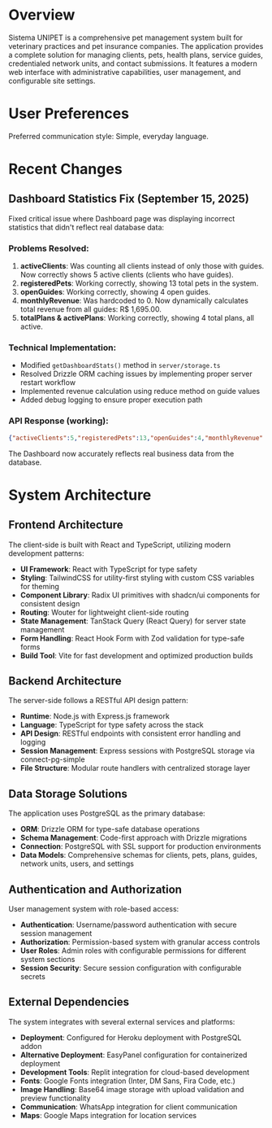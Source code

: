 # Overview

Sistema UNIPET is a comprehensive pet management system built for veterinary practices and pet insurance companies. The application provides a complete solution for managing clients, pets, health plans, service guides, credentialed network units, and contact submissions. It features a modern web interface with administrative capabilities, user management, and configurable site settings.

# User Preferences

Preferred communication style: Simple, everyday language.

# Recent Changes

## Dashboard Statistics Fix (September 15, 2025)
Fixed critical issue where Dashboard page was displaying incorrect statistics that didn't reflect real database data:

### Problems Resolved:
1. **activeClients**: Was counting all clients instead of only those with guides. Now correctly shows 5 active clients (clients who have guides).
2. **registeredPets**: Working correctly, showing 13 total pets in the system.
3. **openGuides**: Working correctly, showing 4 open guides.
4. **monthlyRevenue**: Was hardcoded to 0. Now dynamically calculates total revenue from all guides: R$ 1,695.00.
5. **totalPlans & activePlans**: Working correctly, showing 4 total plans, all active.

### Technical Implementation:
- Modified `getDashboardStats()` method in `server/storage.ts`
- Resolved Drizzle ORM caching issues by implementing proper server restart workflow
- Implemented revenue calculation using reduce method on guide values
- Added debug logging to ensure proper execution path

### API Response (working):
```json
{"activeClients":5,"registeredPets":13,"openGuides":4,"monthlyRevenue":1695,"totalPlans":4,"activePlans":4,"inactivePlans":0}
```

The Dashboard now accurately reflects real business data from the database.

# System Architecture

## Frontend Architecture
The client-side is built with React and TypeScript, utilizing modern development patterns:
- **UI Framework**: React with TypeScript for type safety
- **Styling**: TailwindCSS for utility-first styling with custom CSS variables for theming
- **Component Library**: Radix UI primitives with shadcn/ui components for consistent design
- **Routing**: Wouter for lightweight client-side routing
- **State Management**: TanStack Query (React Query) for server state management
- **Form Handling**: React Hook Form with Zod validation for type-safe forms
- **Build Tool**: Vite for fast development and optimized production builds

## Backend Architecture
The server-side follows a RESTful API design pattern:
- **Runtime**: Node.js with Express.js framework
- **Language**: TypeScript for type safety across the stack
- **API Design**: RESTful endpoints with consistent error handling and logging
- **Session Management**: Express sessions with PostgreSQL storage via connect-pg-simple
- **File Structure**: Modular route handlers with centralized storage layer

## Data Storage Solutions
The application uses PostgreSQL as the primary database:
- **ORM**: Drizzle ORM for type-safe database operations
- **Schema Management**: Code-first approach with Drizzle migrations
- **Connection**: PostgreSQL with SSL support for production environments
- **Data Models**: Comprehensive schemas for clients, pets, plans, guides, network units, users, and settings

## Authentication and Authorization
User management system with role-based access:
- **Authentication**: Username/password authentication with secure session management
- **Authorization**: Permission-based system with granular access controls
- **User Roles**: Admin roles with configurable permissions for different system sections
- **Session Security**: Secure session configuration with configurable secrets

## External Dependencies
The system integrates with several external services and platforms:
- **Deployment**: Configured for Heroku deployment with PostgreSQL addon
- **Alternative Deployment**: EasyPanel configuration for containerized deployment
- **Development Tools**: Replit integration for cloud-based development
- **Fonts**: Google Fonts integration (Inter, DM Sans, Fira Code, etc.)
- **Image Handling**: Base64 image storage with upload validation and preview functionality
- **Communication**: WhatsApp integration for client communication
- **Maps**: Google Maps integration for location services